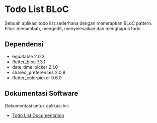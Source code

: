 # Todo List BLoC

Sebuah aplikasi todo list sederhana dengan menerapkan BLoC pattern. Fitur: menambah, mengedit, menyelesaikan dan menghapus todo.

## Dependensi

- equatable 2.0.3
- flutter_bloc 7.3.1
- date_time_picker 2.1.0
- shared_preferences 2.0.8
- flutter_colorpicker 0.6.0

## Dokumentasi Software

Dokumentasi untuk aplikasi ini:

- [Todo List Documentation](https://docs.google.com/document/d/1QCSfWXpQ-7tDF0RUkLhYc_6O6zQJ-r2eeEX8yhW1cpA/edit?usp=sharing)
